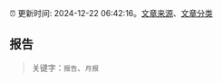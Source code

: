 :alarm_clock: 更新时间: 2024-12-22 06:42:16。[文章来源](/README.md)、[文章分类](/TAGS.md)

## 报告


> 关键字：`报告`、`月报`




